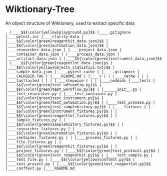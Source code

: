 # Wiktionary-Tree
An object structure of Wiktionary, used to extract specific data

`.
|____$${\color{yellow}playground.py}$$
|____.gitignore
|____pytest.ini
|____clarity-data
| |____$${\color{green}reagentkit_data.json}$$
| |____$${\color{green}automation_data.json}$$
| |____researcher_data.json
| |____project_data.json
| |____container_data.json
| |____process_data.json
| |____artifact_data.json
| |____$${\color{green}instrument_data.json}$$
| |____$${\color{green}reagentlot_data.json}$$
| |____$${\color{yellow}objects_statistics.txt}$$
| |____sample_data.json
|____.pytest_cache
| |____.gitignore
| |____CACHEDIR.TAG
| |____README.md
| |____v
| | |____cache
| | | |____lastfailed
| | | |____stepwise
| | | |____nodeids
|____tests
| |____$${\color{green}test_udfconfig.py}$$
| |____$${\color{green}test_workflow.py}$$
| |______init__.py
| |____test_researcher.py
| |____test_container.py
| |____$${\color{green}test_instrument.py}$$
| |____$${\color{green}test_automation.py}$$
| |____test_process.py
| |____$${\color{green}test_samplehistory.py}$$
| |____fixtures
| | |____$${\color{green}instrument_fixtures.py}$$
| | |____$${\color{green}reagentlot_fixtures.py}$$
| | |____sample_fixtures.py
| | |____$${\color{green}samplehistory_fixtures.py}$$
| | |____researcher_fixtures.py
| | |____$${\color{green}automation_fixtures.py}$$
| | |____container_fixtures.py
| | |____process_fixtures.py
| | |____file_fixtures.py
| | |____$${\color{green}reagentkit_fixtures.py}$$
| | |____project_fixtures.py
| |____$${\color{green}test_protocol.py}$$
| |____$${\color{green}test_reagentkit.py}$$
| |____test_sample.py
| |____test_file.py
| |____$${\color{yellow}conftest.py}$$
| |____test_project.py
| |____$${\color{green}test_reagentlot.py}$$
|____conftest.py
|____README.md`
